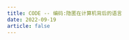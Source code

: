 ```yaml
---
title: CODE -- 编码:隐匿在计算机背后的语言
date: 2022-09-19
article: false
---
```


<PDF url="https://www.deadly-exception.icu:7779/pdf/%E6%8A%80%E6%9C%AF/CODE.pdf" height="880px"/>

